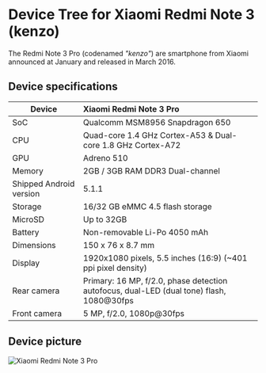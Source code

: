Device Tree for Xiaomi Redmi Note 3 (kenzo)
===========================================

The Redmi Note 3 Pro (codenamed _"kenzo"_) are smartphone from Xiaomi announced at January and released in March 2016.

## Device specifications

| Device                  | Xiaomi Redmi Note 3 Pro                                      |
| ----------------------- | :----------------------------------------------------------- |
| SoC                     | Qualcomm MSM8956 Snapdragon 650                              |
| CPU                     | Quad-core 1.4 GHz Cortex-A53 & Dual-core 1.8 GHz Cortex-A72  |
| GPU                     | Adreno 510                                                   |
| Memory                  | 2GB / 3GB RAM DDR3 Dual-channel                              |
| Shipped Android version | 5.1.1                                                        |
| Storage                 | 16/32 GB eMMC 4.5 flash storage                              |
| MicroSD                 | Up to 32GB                                                   |
| Battery                 | Non-removable Li-Po 4050 mAh                                 |
| Dimensions              | 150 x 76 x 8.7 mm                                            |
| Display                 | 1920x1080 pixels, 5.5 inches (16:9) (~401 ppi pixel density) |
| Rear camera             | Primary: 16 MP, f/2.0, phase detection autofocus, dual-LED (dual tone) flash, 1080@30fps |
| Front camera            | 5 MP, f/2.0, 1080p@30fps									 |

## Device picture

![Xiaomi Redmi Note 3 Pro](https://www.xda-developers.com/files/2016/04/Redmi_Note_3_02-1024x576.png)

